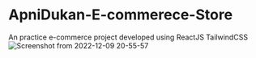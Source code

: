 # ApniDukan-E-commerece-Store
An practice e-commerce project developed using ReactJS TailwindCSS
![Screenshot from 2022-12-09 20-55-57](https://user-images.githubusercontent.com/20709155/206741624-3edda676-0645-4506-8a24-f5ca35a033b0.png)
